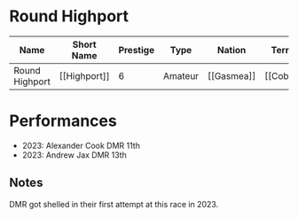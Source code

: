 # Round Highport

| Name | Short Name | Prestige | Type | Nation | Terrain | Length |
|-----|------|------|-----|----|-----|-----|
| Round Highport | [[Highport]] | 6 | Amateur | [[Gasmea]] | [[Cobble]] | 

> 

# Performances

* 2023: Alexander Cook DMR 11th
* 2023: Andrew Jax DMR 13th

## Notes

DMR got shelled in their first attempt at this race in 2023.